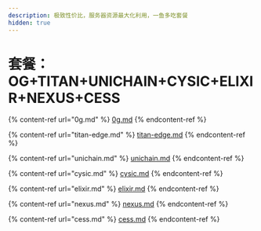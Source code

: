```yaml
---
description: 极致性价比，服务器资源最大化利用，一鱼多吃套餐
hidden: true
---
```


# 套餐：OG+TITAN+UNICHAIN+CYSIC+ELIXIR+NEXUS+CESS

{% content-ref url="0g.md" %}
[0g.md](0g.md)
{% endcontent-ref %}

{% content-ref url="titan-edge.md" %}
[titan-edge.md](titan-edge.md)
{% endcontent-ref %}

{% content-ref url="unichain.md" %}
[unichain.md](unichain.md)
{% endcontent-ref %}

{% content-ref url="cysic.md" %}
[cysic.md](cysic.md)
{% endcontent-ref %}

{% content-ref url="elixir.md" %}
[elixir.md](elixir.md)
{% endcontent-ref %}

{% content-ref url="nexus.md" %}
[nexus.md](nexus.md)
{% endcontent-ref %}

{% content-ref url="cess.md" %}
[cess.md](cess.md)
{% endcontent-ref %}
